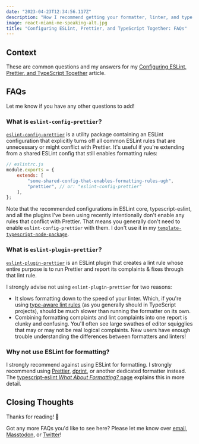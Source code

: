 ```yaml
---
date: "2023-04-23T12:34:56.117Z"
description: "How I recommend getting your formatter, linter, and type checker to play together nicely."
image: react-miami-me-speaking-alt.jpg
title: "Configuring ESLint, Prettier, and TypeScript Together: FAQs"
---
```


## Context

These are common questions and my answers for my [Configuring ESLint, Prettier, and TypeScript Together](../configuring-eslint-prettier-and-typescript-together) article.

## FAQs

Let me know if you have any other questions to add!

### What is `eslint-config-prettier`?

[`eslint-config-prettier`](https://www.npmjs.com/package/eslint-config-prettier) is a utility package containing an ESLint configuration that explicitly turns off all common ESLint rules that are unnecessary or might conflict with Prettier.
It's useful if you're extending from a shared ESLint config that still enables formatting rules:

```js
// eslintrc.js
module.exports = {
    extends: [
        "some-shared-config-that-enables-formatting-rules-ugh",
        "prettier", // or: "eslint-config-prettier"
    ],
};
```

Note that the recommended configurations in ESLint core, typescript-eslint, and all the plugins I've been using recently intentionally don't enable any rules that conflict with Prettier.
That means you generally don't need to enable `eslint-config-prettier` with them.
I don't use it in my [`template-typescript-node-package`](https://github.com/JoshuaKGoldberg/template-typescript-node-package).

### What is `eslint-plugin-prettier`?

[`eslint-plugin-prettier`](https://www.npmjs.com/package/eslint-plugin-prettier) is an ESLint plugin that creates a lint rule whose entire purpose is to run Prettier and report its complaints & fixes through that lint rule.

I strongly advise not using `eslint-plugin-prettier` for two reasons:

-   It slows formatting down to the speed of your linter. Which, if you're using [type-aware lint rules](https://typescript-eslint.io/linting/typed-linting) (as you generally should in TypeScript projects), should be much slower than running the formatter on its own.
-   Combining formatting complaints and lint complaints into one report is clunky and confusing. You'll often see large swathes of editor squigglies that may or may not be real logical complaints. New users have enough trouble understanding the differences between formatters and linters!

### Why not use ESLint for formatting?

I strongly recommend against using ESLint for formatting.
I strongly recommend using [Prettier](https://prettier.io), [dprint](https://dprint.dev), or another dedicated formatter instead.
The [typescript-eslint _What About Formatting?_ page](https://typescript-eslint.io/linting/troubleshooting/formatting) explains this in more detail.

## Closing Thoughts

Thanks for reading! 💖

Got any more FAQs you'd like to see here?
Please let me know over [email](mailto:blog@joshuakgoldberg.com), [Masstodon](https://fosstodon.org/@JoshuaKGoldberg), or [Twitter](https://twitter.com/JoshuaKGoldberg)!
